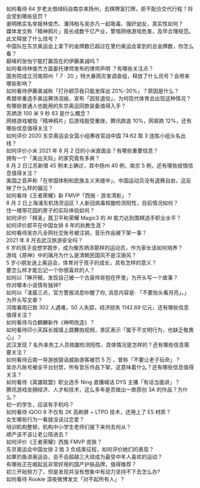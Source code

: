 如何看待 64 岁老太借绿码自南京来扬州，去棋牌室打牌，拒不配合交代行程？将会受到哪些惩罚？  
谢明皓实名举报林俊杰、潘玮柏与吴亦凡一起吸毒、强奸幼女，真实性如何？  
媒体发文称「精神鸦片」竟长成数千亿产业，警惕网络游戏危害，及早合理规范。此文释放了什么信号？  
中国队在东京奥运会上拿下的金牌数已超过在里约奥运会拿到的总金牌数，你怎么看？  
巅峰的张怡宁能打赢现在的伊藤美诚吗？  
如何看待林俊杰方面委托律师发布的律师声明 ？有哪些关注点？  
国务院成立河南郑州「 7 · 20 」特大暴雨灾害调查组，释放了什么讯号？会带来哪些影响？  
如何看待伊藤美诚称「打孙颖莎我只能发挥出 20%-30%」？原因是什么？  
希腊举重选手奥运赛场泪崩，宣布「因贫退役」，为何现代体育会出现这种情况？  
有哪些普通人也能用的东京奥运同款装备值得入手？  
苏炳添 100 米 9 秒 83 是什么概念？  
网络游戏被指「精神鸦片」后游戏股受重挫，腾讯跌逾 10%，网易跌 12%，还有哪些信息值得关注？  
如何评价 2020 东京奥运会女篮小组赛收官战中国 74:62 取 3 连胜小组头名出线？  
如何评价小米 2021 年 8 月 2 日的小米直面会？有哪些重要信息？  
拥有一个「美出天际」的家究竟有多爽？  
8 月 2 日江苏新增 45 例本土确诊，其中扬州 40 例，南京 5 例，还有哪些疫情信息值得关注？  
美国之音声称「在举国体制和民族主义夹缝中」，中国运动员没有退赛自由，这反映了什么样的偏见？  
如何看待《王者荣耀》新 FMVP「西施 - 游龙清影」？  
8 月 2 日上海浦东机场货运区 1 人新冠病毒核酸检测阳性，目前情况如何？  
住一楼带花园的房子的实际体验如何？  
如何评价「棋圣」聂卫平称荣耀 Magic3 的 AI 能力达到围棋选手职业水平？  
如何评价郎平在中国女排 8 年的执教生涯？  
如何看待吴亦凡全网社交账号被注销，音乐作品被下架一事？  
2021 年 8 月去武汉旅游安全吗？  
6 岁的孩子说想学跑步，成为像苏炳添那样的运动员，作为家长该如何培养？  
游戏《原神》中的璃月为什么是清朝民国风不是汉唐风？  
5 岁小朋友迷上奥运会，体育对于孩子的成长，具有怎样的意义？  
要怎么样才能忘记一个你很喜欢的人？  
如何以「睁开眼，发现自己被一个古装帅哥抱在怀里」为开头写一个故事？  
你对哪本小说情有独钟?  
如何以「凌晨三点，官方警报消息吵醒了你, 消息内容是: 「不要抬头看月亮」。」为开头写文章？  
河南暴雨已致 302 人遇难，50 人失踪，经济损失 1142.69 亿元，还有哪些信息值得关注？  
如何看待乌合麒麟新作《神明改造》？  
如何看待印小天踩长城墙上跳舞拍视频，景区表示「属于不文明行为，也缺乏敬畏心」？  
武汉发现 7 名外来务工人员核酸检测阳性，具体情况是怎样的？还有哪些信息需要关注？  
如何看待云南一导游放狠话威胁游客被罚 5 万 ，曾称「不要让老子玩命」？  
吴亦凡账号被全平台封禁，所有音乐作品下架，这意味着什么？还有哪些信息值得关注？  
如何看待《英雄联盟》职业选手 Ning 直播喊话 DYS 主播「有话当面讲」？  
腾讯游戏坐拥经济、人才和技术，这么多年是否做出一款原创 3A 的作品？为什么？  
初一的学生，应该有手机吗？  
如何看待 iQOO 8 不仅有 2K 高刷屏 + LTPO 技术，还用上了 E5 材质？  
女生哪些行为一看就没谈过恋爱？  
培训机构整顿，机构中小学生老师们接下来何去何从？  
顺产该不该让老公陪进去？  
如何评价《王者荣耀》西施 FMVP 皮肤？  
东京奥运会中国女排 2 胜 3 负结束征程，如何评价她们的表现？  
如果钓鱼进奥运会，会不会超越三大球成为最受中年人喜欢的运动？  
有哪些正在崛起且非常好用的国产护肤品牌，值得推荐？  
初三开始努力了，但是发现并没有想象中有动力坚持不下去怎么办?  
如何看待 Rookie 深夜微博发文「对不起所有人」？  

